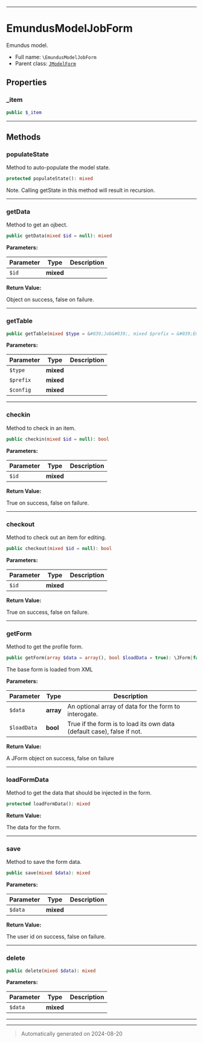 ***

# EmundusModelJobForm

Emundus model.



* Full name: `\EmundusModelJobForm`
* Parent class: [`JModelForm`](./JModelForm.md)



## Properties


### _item



```php
public $_item
```






***

## Methods


### populateState

Method to auto-populate the model state.

```php
protected populateState(): mixed
```

Note. Calling getState in this method will result in recursion.










***

### getData

Method to get an ojbect.

```php
public getData(mixed $id = null): mixed
```








**Parameters:**

| Parameter | Type | Description |
|-----------|------|-------------|
| `$id` | **mixed** |  |


**Return Value:**

Object on success, false on failure.




***

### getTable



```php
public getTable(mixed $type = &#039;Job&#039;, mixed $prefix = &#039;EmundusTable&#039;, mixed $config = array()): mixed
```








**Parameters:**

| Parameter | Type | Description |
|-----------|------|-------------|
| `$type` | **mixed** |  |
| `$prefix` | **mixed** |  |
| `$config` | **mixed** |  |





***

### checkin

Method to check in an item.

```php
public checkin(mixed $id = null): bool
```








**Parameters:**

| Parameter | Type | Description |
|-----------|------|-------------|
| `$id` | **mixed** |  |


**Return Value:**

True on success, false on failure.




***

### checkout

Method to check out an item for editing.

```php
public checkout(mixed $id = null): bool
```








**Parameters:**

| Parameter | Type | Description |
|-----------|------|-------------|
| `$id` | **mixed** |  |


**Return Value:**

True on success, false on failure.




***

### getForm

Method to get the profile form.

```php
public getForm(array $data = array(), bool $loadData = true): \JForm|false
```

The base form is loaded from XML






**Parameters:**

| Parameter | Type | Description |
|-----------|------|-------------|
| `$data` | **array** | An optional array of data for the form to interogate. |
| `$loadData` | **bool** | True if the form is to load its own data (default case), false if not. |


**Return Value:**

A JForm object on success, false on failure




***

### loadFormData

Method to get the data that should be injected in the form.

```php
protected loadFormData(): mixed
```









**Return Value:**

The data for the form.




***

### save

Method to save the form data.

```php
public save(mixed $data): mixed
```








**Parameters:**

| Parameter | Type | Description |
|-----------|------|-------------|
| `$data` | **mixed** |  |


**Return Value:**

The user id on success, false on failure.




***

### delete



```php
public delete(mixed $data): mixed
```








**Parameters:**

| Parameter | Type | Description |
|-----------|------|-------------|
| `$data` | **mixed** |  |





***


***
> Automatically generated on 2024-08-20
